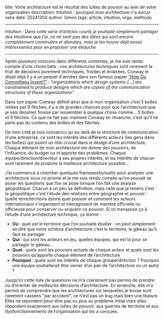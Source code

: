 title: Votre architecture est le résultat des luttes de pouvoir au sein de votre organisation
description: Intuition : pourquoi mon architecture n'a aucun sens
date: 20241204
author: Simon
tags: article, intuition, orga, méthodo


---

_Intuition : Dans cette série d'articles courts je souhaite simplement partager des intuitions que j'ai, ce ne sont pas des idées qui sont encore complètement construites et abouties, mais je les trouve déjà assez intéressantes pour en proposer une ébauche_

---

Après plusieurs missions dans différents contextes, je me suis rendu compte d’une chose bête : nos architectures techniques sont rarement le fruit de décisions purement techniques, froides et éclairées.
Conway le disait déjà il y a un paquet d'années dans son fameux papier [“How Do Committees Invent?“](https://www.melconway.com/Home/pdf/committees.pdf) : _"organizations which design systems [...] are constrained to produce designs which are copies of the communication structures of these organizations"_

Dans son papier Conway définit ainsi que si mon organisation c’est 5 boîtes reliées par 9 flèches, il y a de grandes chances pour que l’architecture que je vais dessiner finisse par ressembler à quelque chose comme… 5 boîtes et 9 flèches. Ce que ne fait pas vraiment Conway en revanche, c’est qu’il ne parle pas du contenu des boîtes et des flèches.

De mon côté je suis convaincu qu'au-delà de la structure de communication d’une entreprise, ce sont les intérêts des différents acteurs (les gens dans les boîtes) qui  jouent un rôle crucial dans le design d’une architecture. Chaque élément de mon architecture me donne des pouvoirs, de l’influence, du budget ou m’apporte des problèmes. Chaque équipe/direction/directeur a ses propres intérêts, et les intérêts de chacun sont rarement de produire la meilleure architecture possible…

J’ai commencé à chercher quelques frameworks/outils pour analyser une architecture sous ce prisme et je me suis rendu compte qu’on pouvait se poser les questions que l’on se pose lorsque l’on fait une analyse géopolitique. Chacun a un peu sa définition, mais celle que je retiens c’est : la géopolitique c'est l'étude des relations entre géographie et pouvoir : quelle terre/territoire donne quel pouvoir et comment les acteurs internationaux s'organisent et interagissent de manière officielle ou officieuse pour conserver ou acquérir ce pouvoir. Si on transpose ça à l’étude d’une architecture technique, ça donne :

* __Où__ : quel est le territoire que l’on souhaite étudier : on peut simplement se dire que notre schéma d’architecture c’est le territoire, le gâteau qu’il faut se partager
* __Qui__ : qui sont les acteurs en jeu, quelles équipes, qui est là pour se partager le gâteau…
* __Quoi__ : quels sont les pouvoirs actuels de chaque acteur et quels sont les pouvoirs qu’apporte chaque élément de l’architecture
* __Pourquoi__ : quels sont les intérêts de chaque groupe/direction ? Pourquoi une équipe souhaiterait être owner d’un pan de l’architecture ou un autre  ?

Jusqu’ici cette liste de questions ne m’a clairement pas permis de prendre ou d’orienter de meilleures décisions d’architecture. En revanche, elle m’a permis de comprendre que les architectures sur lesquelles je bosse sont rarement cassées “par accident”, ce n’est pas un bug mais bien une feature.  Elles ne répondent peut-être pas ou plus au problème initial mais elles répondent exactement aux luttes de pouvoir, aux guerres de territoire et aux dysfonctionnements de l’organisation qui les a conçues.
